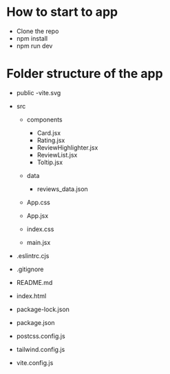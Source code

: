 # How to start to app
  - Clone the repo
  - npm install
  - npm run dev

# Folder structure of the app

  - public
      -vite.svg
  - src
      - components
          - Card.jsx
          - Rating.jsx
          - ReviewHighlighter.jsx
          - ReviewList.jsx
          - Toltip.jsx
            
      - data
          - reviews_data.json
            
      - App.css
      - App.jsx
      - index.css
      - main.jsx
      
  - .eslintrc.cjs
  - .gitignore
  - README.md
  - index.html
  - package-lock.json
  - package.json
  - postcss.config.js
  - tailwind.config.js
  - vite.config.js
